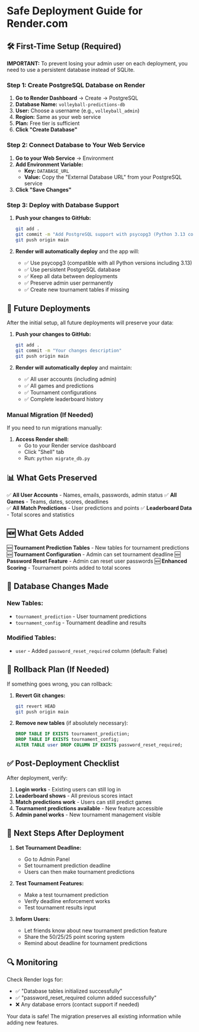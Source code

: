 # Safe Deployment Guide for Render.com

## 🛠️ First-Time Setup (Required)

**IMPORTANT:** To prevent losing your admin user on each deployment, you need to use a persistent database instead of SQLite.

### **Step 1: Create PostgreSQL Database on Render**

1. **Go to Render Dashboard** → Create → PostgreSQL
2. **Database Name:** `volleyball-predictions-db`
3. **User:** Choose a username (e.g., `volleyball_admin`)
4. **Region:** Same as your web service
5. **Plan:** Free tier is sufficient
6. **Click "Create Database"**

### **Step 2: Connect Database to Your Web Service**

1. **Go to your Web Service** → Environment
2. **Add Environment Variable:**
   - **Key:** `DATABASE_URL`
   - **Value:** Copy the "External Database URL" from your PostgreSQL service
3. **Click "Save Changes"**

### **Step 3: Deploy with Database Support**

1. **Push your changes to GitHub:**
   ```bash
   git add .
   git commit -m "Add PostgreSQL support with psycopg3 (Python 3.13 compatible)"
   git push origin main
   ```

2. **Render will automatically deploy** and the app will:
   - ✅ Use psycopg3 (compatible with all Python versions including 3.13)
   - ✅ Use persistent PostgreSQL database
   - ✅ Keep all data between deployments
   - ✅ Preserve admin user permanently
   - ✅ Create new tournament tables if missing

## 🚀 Future Deployments

After the initial setup, all future deployments will preserve your data:

1. **Push your changes to GitHub:**
   ```bash
   git add .
   git commit -m "Your changes description"
   git push origin main
   ```

2. **Render will automatically deploy** and maintain:
   - ✅ All user accounts (including admin)
   - ✅ All games and predictions
   - ✅ Tournament configurations
   - ✅ Complete leaderboard history

### **Manual Migration (If Needed)**

If you need to run migrations manually:

1. **Access Render shell:**
   - Go to your Render service dashboard
   - Click "Shell" tab
   - Run: `python migrate_db.py`

## 📊 What Gets Preserved

✅ **All User Accounts** - Names, emails, passwords, admin status
✅ **All Games** - Teams, dates, scores, deadlines  
✅ **All Match Predictions** - User predictions and points
✅ **Leaderboard Data** - Total scores and statistics

## 🆕 What Gets Added

🆕 **Tournament Prediction Tables** - New tables for tournament predictions
🆕 **Tournament Configuration** - Admin can set tournament deadline
🆕 **Password Reset Feature** - Admin can reset user passwords
🆕 **Enhanced Scoring** - Tournament points added to total scores

## 🔧 Database Changes Made

### New Tables:
- `tournament_prediction` - User tournament predictions
- `tournament_config` - Tournament deadline and results

### Modified Tables:
- `user` - Added `password_reset_required` column (default: False)

## 🚨 Rollback Plan (If Needed)

If something goes wrong, you can rollback:

1. **Revert Git changes:**
   ```bash
   git revert HEAD
   git push origin main
   ```

2. **Remove new tables** (if absolutely necessary):
   ```sql
   DROP TABLE IF EXISTS tournament_prediction;
   DROP TABLE IF EXISTS tournament_config;
   ALTER TABLE user DROP COLUMN IF EXISTS password_reset_required;
   ```

## ✅ Post-Deployment Checklist

After deployment, verify:

1. **Login works** - Existing users can still log in
2. **Leaderboard shows** - All previous scores intact
3. **Match predictions work** - Users can still predict games
4. **Tournament predictions available** - New feature accessible
5. **Admin panel works** - New tournament management visible

## 🎯 Next Steps After Deployment

1. **Set Tournament Deadline:**
   - Go to Admin Panel
   - Set tournament prediction deadline
   - Users can then make tournament predictions

2. **Test Tournament Features:**
   - Make a test tournament prediction
   - Verify deadline enforcement works
   - Test tournament results input

3. **Inform Users:**
   - Let friends know about new tournament prediction feature
   - Share the 50/25/25 point scoring system
   - Remind about deadline for tournament predictions

## 🔍 Monitoring

Check Render logs for:
- ✅ "Database tables initialized successfully"
- ✅ "password_reset_required column added successfully" 
- ❌ Any database errors (contact support if needed)

Your data is safe! The migration preserves all existing information while adding new features.